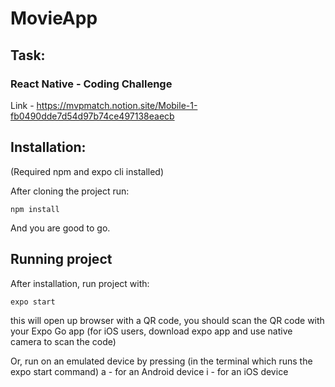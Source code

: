 # MovieApp

## Task:

### React Native - Coding Challenge

Link - https://mvpmatch.notion.site/Mobile-1-fb0490dde7d54d97b74ce497138eaecb

## Installation:

(Required npm and expo cli installed)

After cloning the project run:

```
npm install
```

And you are good to go.

## Running project

After installation, run project with:

```
expo start
```

this will open up browser with a QR code, you should scan the QR code with your Expo Go app (for iOS users, download expo app and use native camera to scan the code)

Or, run on an emulated device by pressing (in the terminal which runs the expo start command)
a - for an Android device
i - for an iOS device
